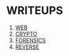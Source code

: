 # WRITEUPS

1. [WEB](./Files/WEB.md)
2. [CRYPTO](./Files/Crypto.md)
3. [FORENSICS](./Files/Forensics.md)
4. [REVERSE](./Files/Reverse.md)